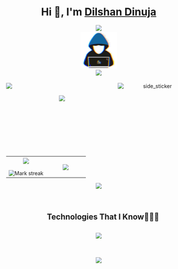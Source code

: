 <div align="center">
    <h1 align="center">Hi 👋, I'm <a href="https://100rabhcsmc.github.io/Me.io/" target="blank"> Dilshan Dinuja</a></h1>
    <img src="https://user-images.githubusercontent.com/73097560/115834477-dbab4500-a447-11eb-908a-139a6edaec5c.gif">
    <div align="center">
        <img src="https://github.com/0xAbdulKhalid/0xAbdulKhalid/raw/main/assets/mdImages/about_me.gif" width="100px" />
    </div>
    <img src="https://user-images.githubusercontent.com/73097560/115834477-dbab4500-a447-11eb-908a-139a6edaec5c.gif">
    <br /><br />
    <img align="left" src="https://github.com/7oSkaaa/7oSkaaa/blob/main/Images/Right_Side.gif?raw=true" width = 300px>
    <img align="right" width=200px height=200px alt="side_sticker" src="https://media.giphy.com/media/TEnXkcsHrP4YedChhA/giphy.gif" />
    <br /><br />
    <img src="https://user-images.githubusercontent.com/73097560/115834477-dbab4500-a447-11eb-908a-139a6edaec5c.gif">
    <br /><br />
    <div align="center">
        <table align="center">
            <tr border="none">
                <td width="50%" align="center">
                    <img align="center"
                        src="https://github-readme-stats.vercel.app/api?username=dilshan615&theme=dark&show_icons=true&count_private=true" />
                    <br></br>
                    <img title="🔥 Get streak stats for your profile at git.io/streak-stats" alt="Mark streak"
                        src="https://github-readme-streak-stats.herokuapp.com/?user=dilshan615&theme=dark&hide_border=false" />
                </td>
                <td width="50%" align="center">
                    <img align="center"
                        src="https://github-readme-stats.anuraghazra1.vercel.app/api/top-langs/?username=dilshan615&theme=dark&hide_border=false&no-bg=true&no-frame=true&langs_count=10" />
                </td>
            </tr>
        </table>
    </div>
    <img src="https://user-images.githubusercontent.com/73097560/115834477-dbab4500-a447-11eb-908a-139a6edaec5c.gif">
    <br /><br />
    <div id="user-content-toc">
        <ul align="center">
            <summary>
                <h2 style="display: inline-block">Technologies That I Know👨🏻‍💻</h2>
            </summary>
        </ul>
    </div>
    <p align="center">
        <a href="https://skillicons.dev">
            <img
                src="https://skillicons.dev/icons?i=bootstrap,css,tailwind,github,html,js,php,mysql,py,react,vscode,windows&perline=14" />
        </a>
    </p>
    <br /><br />
    <img src="https://user-images.githubusercontent.com/73097560/115834477-dbab4500-a447-11eb-908a-139a6edaec5c.gif">
</div>





